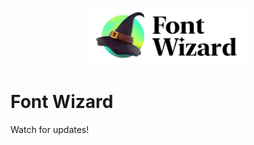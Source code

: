 <p align="center">
  <img width="250px" src="src/Images/LogoGreen.png">
</p>

# Font Wizard
Watch for updates!